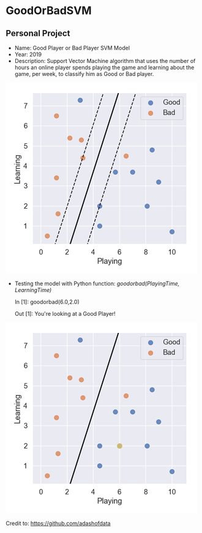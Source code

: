 # GoodOrBadSVM

Personal Project
--------

- Name: Good Player or Bad Player SVM Model
- Year: 2019
- Description: Support Vector Machine algorithm that uses the number of hours an online player spends playing the game and learning about the game, per week, to classify him as Good or Bad player.

![alt text](https://github.com/filipenovais/GoodOrBadSVM/blob/master/SVM_Hyperplane.png)

- Testing the model with Python function: *goodorbad(PlayingTime, LearningTime)*

  In [1]: goodorbad(6.0,2.0)
  
  Out [1]: You're looking at a Good Player!

![alt text](https://github.com/filipenovais/GoodOrBadSVM/blob/master/SVM_Classification.png)

Credit to: https://github.com/adashofdata
